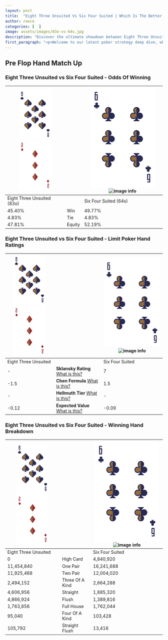 ```yaml
---
layout: post
title:  "Eight Three Unsuited Vs Six Four Suited | Which Is The Better Hand In Poker? A Complete Guide"
author: reece
categories: [  ]
image: assets/images/83o-vs-64s.jpg
description: "Discover the ultimate showdown between Eight Three Unsuited and Six Four Suited in poker! Uncover the odds, strategies, and scenarios where one hand triumphs over the other. Get ready to up your poker game with this thrilling analysis."
first_paragraph: "<p>Welcome to our latest poker strategy deep dive, where we're pitting two distinct hands against each other in a high-stakes showdown: Eight Three Unsuited vs Six Four Suited.</p><p>In the dynamic world of poker, every decision counts, and knowing which hand holds the upper hand is key to your success at the table.</p><p>In this article, we'll dissect these two hands, explore the scenarios where one dominates the other, and equip you with the knowledge to make strategic choices that can tip the odds in your favor.</p><p>Get ready to unravel the intriguing dynamics of these poker hands and elevate your game to new heights.</p>"
---
```




[comment]: # (sp0)

## Pre Flop Hand Match Up

<div class="table hand-ratings" markdown="1"> 



### Eight Three Unsuited vs Six Four Suited - Odds Of Winning


    
| ![image info](assets/images/hand1/8.png) ![image info](assets/images/hand1/3o.png) |  | ![image info](assets/images/hand2/6.png) ![image info](assets/images/hand2/4s.png) |
| -------- | -------- | -------- |
| Eight Three Unsuited (83o) |  | Six Four Suited (64s) |
| 45.40% | Win | 49.77% |
| 4.83% | Tie | 4.83% |
| 47.81% | Equity | 52.19% |




[comment]: # (sp1)



### Eight Three Unsuited vs Six Four Suited - Limit Poker Hand Ratings


    
| ![image info](assets/images/hand1/8.png) ![image info](assets/images/hand1/3o.png) |  | ![image info](assets/images/hand2/6.png) ![image info](assets/images/hand2/4s.png) |
| -------- | -------- | -------- |
| Eight Three Unsuited |  | Six Four Suited |
| - | **Sklansky Rating** [What is this?](/sklansky-rating-explained) | 7 |
| -1.5 | **Chen Formula** [What is this?](/chen-formula-explained) | 1.5 |
| - | **Hellmuth Tier** [What is this?](/Hellmuth-tier-explained) | - |
| -0.12 | **Expected Value** [What is this?](/expected-value-explained) | -0.09 |




[comment]: # (sp2)



### Eight Three Unsuited vs Six Four Suited - Winning Hand Breakdown


    
| ![image info](assets/images/hand1/8.png) ![image info](assets/images/hand1/3o.png) |  | ![image info](assets/images/hand2/6.png) ![image info](assets/images/hand2/4s.png) |
| -------- | -------- | -------- |
| Eight Three Unsuited |  | Six Four Suited |
| 0 | High Card | 4,840,920 |
| 11,454,840 | One Pair | 16,241,688 |
| 11,925,468 | Two Pair | 12,004,020 |
| 2,494,152 | Three Of A Kind | 2,664,288 |
| 4,606,956 | Straight | 1,885,320 |
| 4,866,924 | Flush | 1,389,816 |
| 1,763,856 | Full House | 1,762,044 |
| 95,040 | Four Of A Kind | 103,428 |
| 105,792 | Straight Flush | 13,416 |




[comment]: # (sp3)



</div>

[comment]: # (sp4)



[comment]: # (sp5)

